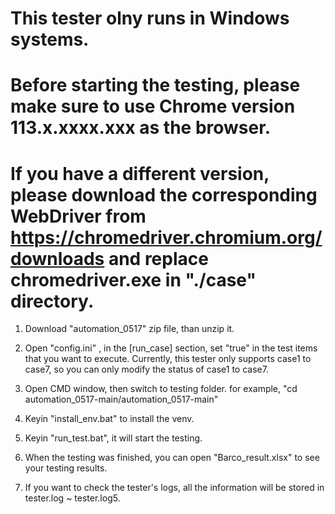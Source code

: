 # This tester olny runs in Windows systems.
# Before starting the testing, please make sure to use Chrome version 113.x.xxxx.xxx as the browser. 
# If you have a different version, please download the corresponding WebDriver from https://chromedriver.chromium.org/downloads and replace chromedriver.exe in "./case" directory.

1. Download "automation_0517" zip file, than unzip it.

2. Open "config.ini" , in the [run_case] section, set "true" in the test items that you want to execute.
Currently, this tester only supports case1 to case7, so you can only modify the status of case1 to case7.

3. Open CMD window, then switch to testing folder.
for example, "cd automation_0517-main/automation_0517-main"

4. Keyin "install_env.bat" to install the venv.

5. Keyin "run_test.bat", it will start the testing.

6. When the testing was finished, you can open "Barco_result.xlsx" to see your testing results.

7. If you want to check the tester's logs, all the information will be stored in tester.log ~ tester.log5.
